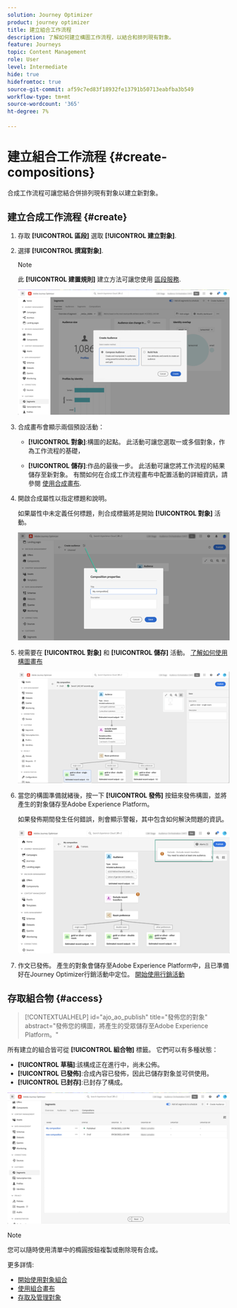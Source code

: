 ```yaml
---
solution: Journey Optimizer
product: journey optimizer
title: 建立組合工作流程
description: 了解如何建立構圖工作流程，以結合和排列現有對象。
feature: Journeys
topic: Content Management
role: User
level: Intermediate
hide: true
hidefromtoc: true
source-git-commit: af59c7ed83f18932fe13791b50713eabfba3b549
workflow-type: tm+mt
source-wordcount: '365'
ht-degree: 7%

---
```


# 建立組合工作流程 {#create-compositions}

合成工作流程可讓您結合併排列現有對象以建立新對象。

## 建立合成工作流程 {#create}

1. 存取 **[!UICONTROL 區段]** 選取 **[!UICONTROL 建立對象]**.

1. 選擇 **[!UICONTROL 撰寫對象]**.

   >[!NOTE]
   >
   >此 **[!UICONTROL 建置規則]** 建立方法可讓您使用 [區段服務](https://experienceleague.adobe.com/docs/experience-platform/segmentation/ui/overview.html).

   ![](assets/audiences-create.png)

1. 合成畫布會顯示兩個預設活動：

   * **[!UICONTROL 對象]**:構圖的起點。 此活動可讓您選取一或多個對象，作為工作流程的基礎，

   * **[!UICONTROL 儲存]**:作品的最後一步。 此活動可讓您將工作流程的結果儲存至新對象。
   有關如何在合成工作流程畫布中配置活動的詳細資訊，請參閱 [使用合成畫布](composition-canvas.md).

1. 開啟合成屬性以指定標題和說明。

   如果屬性中未定義任何標題，則合成標籤將是開始 **[!UICONTROL 對象]** 活動。

   ![](assets/audiences-properties.png)

1. 視需要在 **[!UICONTROL 對象]** 和 **[!UICONTROL 儲存]** 活動。 [了解如何使用構圖畫布](composition-canvas.md)

   ![](assets/audiences-publish.png)

1. 當您的構圖準備就緒後，按一下 **[!UICONTROL 發佈]** 按鈕來發佈構圖，並將產生的對象儲存至Adobe Experience Platform。

   如果發佈期間發生任何錯誤，則會顯示警報，其中包含如何解決問題的資訊。

   ![](assets/audiences-alerts.png)

1. 作文已發佈。 產生的對象會儲存至Adobe Experience Platform中，且已準備好在Journey Optimizer行銷活動中定位。 [開始使用行銷活動](../campaigns/get-started-with-campaigns.md)

## 存取組合物 {#access}

>[!CONTEXTUALHELP]
>id="ajo_ao_publish"
>title="發佈您的對象"
>abstract="發佈您的構圖，將產生的受眾儲存至Adobe Experience Platform。"

所有建立的組合皆可從 **[!UICONTROL 組合物]** 標籤。 它們可以有多種狀態：

* **[!UICONTROL 草稿]**:該構成正在進行中，尚未公佈。
* **[!UICONTROL 已發佈]**:合成內容已發佈，因此已儲存對象並可供使用。
* **[!UICONTROL 已封存]**:已封存了構成。

![](assets/audiences-compositions.png)

>[!NOTE]
>
>您可以隨時使用清單中的橢圓按鈕複製或刪除現有合成。

更多詳情:

* [開始使用對象組合](get-started-audience-orchestration.md)
* [使用組合畫布](composition-canvas.md)
* [存取及管理對象](access-audiences.md)
